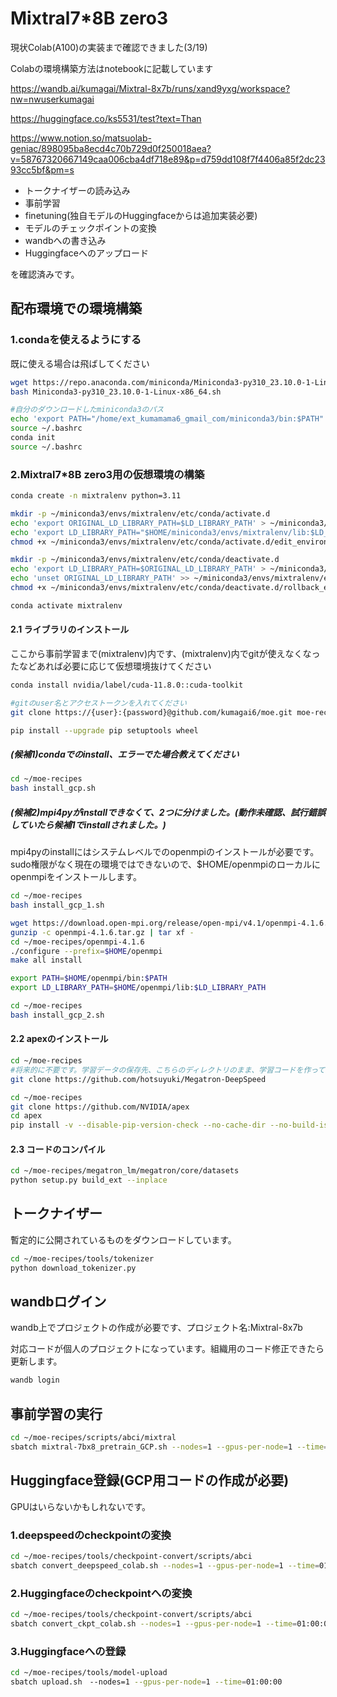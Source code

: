 # Mixtral7*8B zero3
現状Colab(A100)の実装まで確認できました(3/19)

Colabの環境構築方法はnotebookに記載しています

https://wandb.ai/kumagai/Mixtral-8x7b/runs/xand9yxg/workspace?nw=nwuserkumagai

https://huggingface.co/ks5531/test?text=Than

https://www.notion.so/matsuolab-geniac/898095ba8ecd4c70b729d0f250018aea?v=58767320667149caa006cba4df718e89&p=d759dd108f7f4406a85f2dc2393cc5bf&pm=s

* トークナイザーの読み込み
* 事前学習
* finetuning(独自モデルのHuggingfaceからは追加実装必要)
* モデルのチェックポイントの変換
* wandbへの書き込み
* Huggingfaceへのアップロード

を確認済みです。

## 配布環境での環境構築

### 1.condaを使えるようにする
既に使える場合は飛ばしてください

```bash
wget https://repo.anaconda.com/miniconda/Miniconda3-py310_23.10.0-1-Linux-x86_64.sh
bash Miniconda3-py310_23.10.0-1-Linux-x86_64.sh

#自分のダウンロードしたminiconda3のパス
echo 'export PATH="/home/ext_kumamama6_gmail_com/miniconda3/bin:$PATH"' >> ~/.bashrc
source ~/.bashrc
conda init
source ~/.bashrc
```

### 2.Mixtral7*8B zero3用の仮想環境の構築

```bash
conda create -n mixtralenv python=3.11

mkdir -p ~/miniconda3/envs/mixtralenv/etc/conda/activate.d
echo 'export ORIGINAL_LD_LIBRARY_PATH=$LD_LIBRARY_PATH' > ~/miniconda3/envs/mixtralenv/etc/conda/activate.d/edit_environment_variable.sh
echo 'export LD_LIBRARY_PATH="$HOME/miniconda3/envs/mixtralenv/lib:$LD_LIBRARY_PATH"' >> ~/miniconda3/envs/mixtralenv/etc/conda/activate.d/edit_environment_variable.sh
chmod +x ~/miniconda3/envs/mixtralenv/etc/conda/activate.d/edit_environment_variable.sh

mkdir -p ~/miniconda3/envs/mixtralenv/etc/conda/deactivate.d
echo 'export LD_LIBRARY_PATH=$ORIGINAL_LD_LIBRARY_PATH' > ~/miniconda3/envs/mixtralenv/etc/conda/deactivate.d/rollback_environment_variable.sh
echo 'unset ORIGINAL_LD_LIBRARY_PATH' >> ~/miniconda3/envs/mixtralenv/etc/conda/deactivate.d/rollback_environment_variable.sh
chmod +x ~/miniconda3/envs/mixtralenv/etc/conda/deactivate.d/rollback_environment_variable.sh

conda activate mixtralenv
```

#### 2.1 ライブラリのインストール
ここから事前学習まで(mixtralenv)内です、(mixtralenv)内でgitが使えなくなったなどあれば必要に応じて仮想環境抜けてください

```bash
conda install nvidia/label/cuda-11.8.0::cuda-toolkit

#gitのuser名とアクセストークンを入れてください
git clone https://{user}:{password}@github.com/kumagai6/moe.git moe-recipes

pip install --upgrade pip setuptools wheel
```
##### (候補1)condaでのinstall、エラーでた場合教えてください
```bash
cd ~/moe-recipes
bash install_gcp.sh
```

##### (候補2)mpi4pyがinstallできなくて、2つに分けました。(動作未確認、試行錯誤していたら候補1でinstallされました。)
mpi4pyのinstallにはシステムレベルでのopenmpiのインストールが必要です。sudo権限がなく現在の環境ではできないので、$HOME/openmpiのローカルにopenmpiをインストールします。
```bash
cd ~/moe-recipes
bash install_gcp_1.sh

wget https://download.open-mpi.org/release/open-mpi/v4.1/openmpi-4.1.6.tar.gz
gunzip -c openmpi-4.1.6.tar.gz | tar xf -
cd ~/moe-recipes/openmpi-4.1.6
./configure --prefix=$HOME/openmpi
make all install

export PATH=$HOME/openmpi/bin:$PATH
export LD_LIBRARY_PATH=$HOME/openmpi/lib:$LD_LIBRARY_PATH

cd ~/moe-recipes
bash install_gcp_2.sh
```

#### 2.2 apexのインストール
```bash
cd ~/moe-recipes
#将来的に不要です。学習データの保存先、こちらのディレクトリのまま、学習コードを作ってしまいました。
git clone https://github.com/hotsuyuki/Megatron-DeepSpeed

cd ~/moe-recipes
git clone https://github.com/NVIDIA/apex
cd apex
pip install -v --disable-pip-version-check --no-cache-dir --no-build-isolation --config-settings "--build-option=--cpp_ext" --config-settings "--build-option=--cuda_ext" ./
```

#### 2.3 コードのコンパイル
```bash
cd ~/moe-recipes/megatron_lm/megatron/core/datasets
python setup.py build_ext --inplace
```

## トークナイザー
暫定的に公開されているものをダウンロードしています。
```bash
cd ~/moe-recipes/tools/tokenizer
python download_tokenizer.py
```

## wandbログイン
wandb上でプロジェクトの作成が必要です、プロジェクト名:Mixtral-8x7b

対応コードが個人のプロジェクトになっています。組織用のコード修正できたら更新します。
```bash
wandb login
```


## 事前学習の実行
```bash
cd ~/moe-recipes/scripts/abci/mixtral
sbatch mixtral-7bx8_pretrain_GCP.sh --nodes=1 --gpus-per-node=1 --time=06:00:00
```

## Huggingface登録(GCP用コードの作成が必要)
GPUはいらないかもしれないです。
### 1.deepspeedのcheckpointの変換
```bash
cd ~/moe-recipes/tools/checkpoint-convert/scripts/abci
sbatch convert_deepspeed_colab.sh --nodes=1 --gpus-per-node=1 --time=01:00:00
```
### 2.Huggingfaceのcheckpointへの変換
```bash
cd ~/moe-recipes/tools/checkpoint-convert/scripts/abci
sbatch convert_ckpt_colab.sh --nodes=1 --gpus-per-node=1 --time=01:00:00
```
### 3.Huggingfaceへの登録
```bash
cd ~/moe-recipes/tools/model-upload
sbatch upload.sh　--nodes=1 --gpus-per-node=1 --time=01:00:00
```

